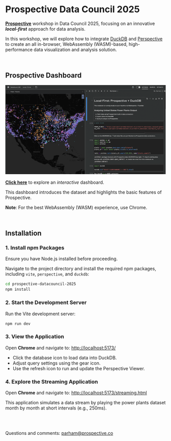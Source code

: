 # Prospective Data Council 2025

**[Prospective](https://prospective.co)** workshop in Data Council 2025, focusing on an innovative _**local-first**_ approach for data analysis. 

In this workshop, we will explore how to integrate [DuckDB](https://duckdb.org/) and [Perspective](https://github.com/finos/perspective) to create an all in-browser, WebAssembly (WASM)-based, high-performance data visualization and analysis solution. 

<br/>

## Prospective Dashboard

[![PRO Dashboard](./public/pro_dashboard.png)](https://prospective.co/?q=9QIkBG3uHlc)

[**Click here**](https://prospective.co/?q=9QIkBG3uHlc) to explore an _interactive_ dashboard.

This dashboard introduces the dataset and highlights the basic features of Prospective.

**Note**: For the best WebAssembly (WASM) experience, use Chrome. 

<br/>

## Installation

### 1. Install npm Packages

Ensure you have Node.js installed before proceeding.

Navigate to the project directory and install the required npm packages, including `vite`, `perspective`, and `duckdb`:

```bash
cd prospective-datacouncil-2025
npm install
```

### 2. Start the Development Server

Run the Vite development server:

```bash
npm run dev
```

### 3. View the Application

Open **Chrome** and navigate to: [http://localhost:5173/](http://localhost:5173/)

- Click the database icon to load data into DuckDB.
- Adjust query settings using the gear icon.
- Use the refresh icon to run and update the Perspective Viewer.

### 4. Explore the Streaming Application

Open **Chrome** and navigate to: [http://localhost:5173/streaming.html](http://localhost:5173/streaming.html)

This application simulates a data stream by playing the power plants dataset month by month at short intervals (e.g., 250ms).


<br/><br/>

Questions and comments: parham@prospective.co
